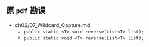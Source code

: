## 原 `pdf` 勘误

- ch02/07_Wildcard_Capture.md
  - `public static <T> void reverse(List<T> list);` 
  - `public static void <T> reverse(List<T> list);`
